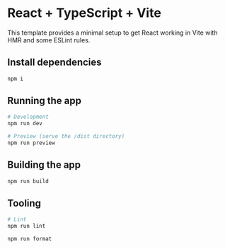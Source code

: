 # React + TypeScript + Vite

This template provides a minimal setup to get React working in Vite with HMR and some ESLint rules.

## Install dependencies

```bash
npm i
```

## Running the app

```bash
# Development
npm run dev

# Preview (serve the /dist directory)
npm run preview
```

## Building the app

```bash
npm run build
```

## Tooling

```bash
# Lint
npm run lint
```

```bash
npm run format
```
